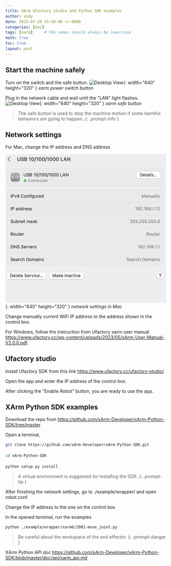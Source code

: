 ```yaml
---
title: XArm Ufactury studio and Python SDK examples
author: andy
date: 2023-07-28 15:50:00 +/-0080
categories: [doc]
tags: [xarm]     # TAG names should always be lowercase
math: true
toc: true
layout: post
---
```





## Start the machine safely

Turn on the switch and the safe button.
![Desktop View](/assets/img/post/2023-07-30-xarmpowerswitch.png){: width="640" height="320" }
_xarm power switch button_

Plug in the network cable and wait until the "LAN" light flashes.
![Desktop View](/assets/img/post/2023-07-30-xarm-safebutton.png){: width="640" height="320" }
_xarm safe button_

> The safe button is used to stop the machine motion if some harmful behaviors are going to happen.
{: .prompt-info }


## Network settings
For Mac, change the IP address and DNS address

![Desktop View](/assets/img/post/2023-07-30-network-settings.png){: width="640" height="320" }
_network settings in Mac_

Change manually current WiFi IP address to the address shown in the control box. 

For Windows, follow the instruction from Ufactory xarm user manual <https://www.ufactory.cc/wp-content/uploads/2023/05/xArm-User-Manual-V2.0.0.pdf>.


## Ufactory studio

Install Ufactory SDK from this link <https://www.ufactory.cc/ufactory-studio/>

Open the app and enter the IP address of the control box. 

After clicking the "Enable Robot" button, you are ready to use the app.


## XArm Python SDK examples

Download the repo from <https://github.com/xArm-Developer/xArm-Python-SDK/tree/master>

Open a terminal,

```bash
git clone https://github.com/xArm-Developer/xArm-Python-SDK.git

cd xArm-Python-SDK

python setup.py install

```

> A virtual environment is suggested for installing the SDK.
{: .prompt-tip }

After finishing the network settings, go to ./example/wrapper/ and open robot.conf.

Change the IP address to the one on the control box

In the opened terminal, run the examples

```bash
python ./example/wrapper/xarm6/2001-move_joint.py

```

> Be careful about the workspace of the end effector.
{: .prompt-danger }


XArm Python API doc <https://github.com/xArm-Developer/xArm-Python-SDK/blob/master/doc/api/xarm_api.md>










